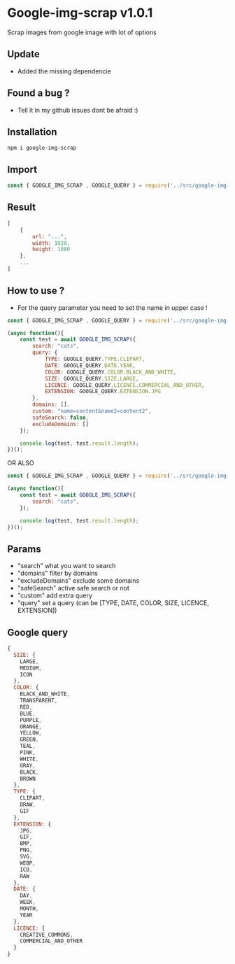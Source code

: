 # Google-img-scrap v1.0.1
Scrap images from google image with lot of options

## Update

- Added the missing dependencie

## Found a bug ?

- Tell it in my github issues dont be afraid :)

## Installation

```
npm i google-img-scrap
```

## Import

```js
const { GOOGLE_IMG_SCRAP , GOOGLE_QUERY } = require('../src/google-img-scrap');
```

## Result

```js
[
    {
        url: "...",
        width: 1920,
        height: 1080
    },
    ...
]
```

## How to use ?

- For the query parameter you need to set the name in upper case !

```js
const { GOOGLE_IMG_SCRAP , GOOGLE_QUERY } = require('../src/google-img-scrap');

(async function(){
    const test = await GOOGLE_IMG_SCRAP({
        search: "cats",
        query: {
            TYPE: GOOGLE_QUERY.TYPE.CLIPART,
            DATE: GOOGLE_QUERY.DATE.YEAR,
            COLOR: GOOGLE_QUERY.COLOR.BLACK_AND_WHITE,
            SIZE: GOOGLE_QUERY.SIZE.LARGE,
            LICENCE: GOOGLE_QUERY.LICENCE.COMMERCIAL_AND_OTHER,
            EXTENSION: GOOGLE_QUERY.EXTENSION.JPG
        },
        domains: [],
        custom: "name=content&name2=content2",
        safeSearch: false,
        excludeDomains: []
    });

    console.log(test, test.result.length);
})();
```

OR ALSO

```js
const { GOOGLE_IMG_SCRAP , GOOGLE_QUERY } = require('../src/google-img-scrap');

(async function(){
    const test = await GOOGLE_IMG_SCRAP({
        search: "cats",
    });

    console.log(test, test.result.length);
})();
```
## Params

- "search" what you want to search
- "domains" filter by domains
- "excludeDomains" exclude some domains
- "safeSearch" active safe search or not
- "custom" add extra query
- "query" set a query (can be [TYPE, DATE, COLOR, SIZE, LICENCE, EXTENSION])

## Google query

```js
{
  SIZE: { 
    LARGE, 
    MEDIUM, 
    ICON 
  },
  COLOR: {
    BLACK_AND_WHITE,
    TRANSPARENT,
    RED,
    BLUE,
    PURPLE,
    ORANGE,
    YELLOW,
    GREEN,
    TEAL,
    PINK,
    WHITE,
    GRAY,
    BLACK,
    BROWN
  },
  TYPE: { 
    CLIPART, 
    DRAW, 
    GIF 
  },
  EXTENSION: {
    JPG,
    GIF,
    BMP,
    PNG,
    SVG,
    WEBP,
    ICO,
    RAW
  },
  DATE: { 
    DAY, 
    WEEK, 
    MONTH, 
    YEAR 
  },
  LICENCE: { 
    CREATIVE_COMMONS, 
    COMMERCIAL_AND_OTHER 
  }
}
```